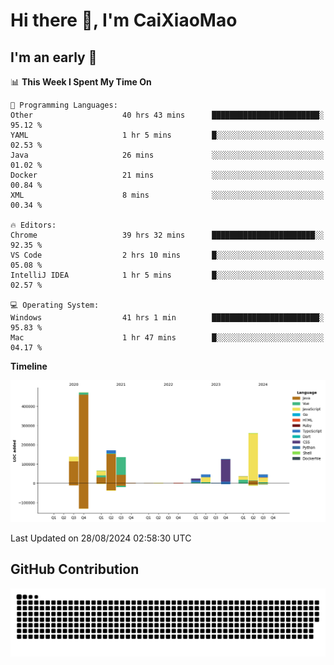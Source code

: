 # Hi there 👋, I'm CaiXiaoMao

## I'm an early 🐤
<!--START_SECTION:waka-->
📊 **This Week I Spent My Time On** 

```text
💬 Programming Languages: 
Other                    40 hrs 43 mins      ████████████████████████░   95.12 % 
YAML                     1 hr 5 mins         █░░░░░░░░░░░░░░░░░░░░░░░░   02.53 % 
Java                     26 mins             ░░░░░░░░░░░░░░░░░░░░░░░░░   01.02 % 
Docker                   21 mins             ░░░░░░░░░░░░░░░░░░░░░░░░░   00.84 % 
XML                      8 mins              ░░░░░░░░░░░░░░░░░░░░░░░░░   00.34 % 

🔥 Editors: 
Chrome                   39 hrs 32 mins      ███████████████████████░░   92.35 % 
VS Code                  2 hrs 10 mins       █░░░░░░░░░░░░░░░░░░░░░░░░   05.08 % 
IntelliJ IDEA            1 hr 5 mins         █░░░░░░░░░░░░░░░░░░░░░░░░   02.57 % 

💻 Operating System: 
Windows                  41 hrs 1 min        ████████████████████████░   95.83 % 
Mac                      1 hr 47 mins        █░░░░░░░░░░░░░░░░░░░░░░░░   04.17 % 
```

**Timeline**

![Lines of Code chart](https://raw.githubusercontent.com/caixiaomao/caixiaomao/main/assets/bar_graph.png)


 Last Updated on 28/08/2024 02:58:30 UTC
<!--END_SECTION:waka-->

## GitHub Contribution
<picture>
  <source media="(prefers-color-scheme: dark)" srcset="/dist/snake/github-contribution-grid-snake-dark.svg" />
  <source media="(prefers-color-scheme: light)" srcset="/dist/snake/github-contribution-grid-snake.svg" />
  <img alt="github contribution grid snake animation" src="/dist/snake/github-contribution-grid-snake.svg" />
</picture>

